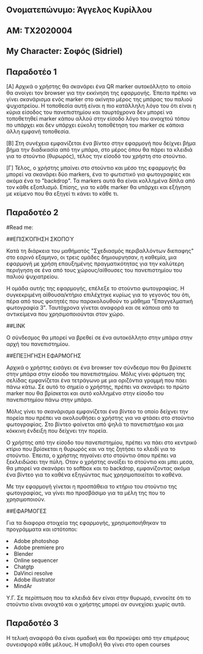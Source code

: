 ## Ονοματεπώνυμο: Άγγελος Κυρίλλου
## ΑΜ: ΤΧ2020004
## My Character: Σοφός (Sidriel) 

## Παραδοτέο 1
[A] Αρχικά ο χρήστης θα σκανάρει ένα QR marker αυτοκόλλητο το οποίο θα ανοίγει τον browser για την εκκίνηση της εφαρμογής. Έπειτα πρέπει να γίνει σκανάρισμα ενός marker στο ακίνητο μέρος της μπάρας του παλιού ψυχιατρείου. Η τοποθεσία αυτή είναι η πιο κατάλληλη λόγο του ότι είναι η κύρια είσοδος του πανεπιστημίου και ταυρτόχρονα δεν μπορεί να τοποθετηθεί marker κάπου αλλού στην είσοδο λόγο του ανοιχτού τόπου πο υπάρχει και δεν υπάρχει εύκολη τοποθέτηση του marker σε κάποια άλλη εμφανή τοποθεσία.

[Β] Στη συνέχεια εμφανίζεται ένα βίντεο στην εφαρμογή που δείχνει βήμα βήμα την διαδικασία από την μπάρα, στο μέρος όπου θα πάρει τα κλειδιά για το στούντιο (θυρωρός), τέλος την είσοδό του χρήστη στο στούντιο. 

[Γ] Τέλος, ο χρήστης μπαίνει στο στούντιο και μέσο της εφαρμογής θα μπορεί να σκανάρει δύο markers, ένα το φωτιστικό για φωτογραφίες και ακόμα ένα το "backdrop". Τα markers αυτά θα είναι κολλημένα δίπλα από τον κάθε εξοπλισμό. Επίσης, για το κάθε marker θα υπάρχει και εξήγηση με κείμενο που θα εξηγεί τι κάνει το κάθε τι. 

## Παραδοτέο 2

#Read me:

##ΕΠΙΣΚΌΠΗΣΗ ΣΚΟΠΟΎ 

 Κατά τη διάρκεια του μαθήματός "Σχεδιασμός περιβαλλόντων διεπαφης" στο εαρινό εξαμηνο, οι τρεις ομάδες δημιουργησαν, η καθεμία, μια εφαρμογή με χρήση επαυξημένης πραγματικότητας για την καλύτερη περιήγηση σε ένα από τους χώρους/αίθουσες του πανεπιστημίου του παλιού ψυχιατρείου.
 
 Η ομάδα αυτής της εφαρμογής, επέλεξε το στούντιο φωτογραφίας. Η συγκεκριμένη αίθουσα/κτήριο επιλέχτηκε κυρίως για το γεγονός του ότι, πέρα από τους φοιτητές που παρακολουθούν το μάθημα "Επαγγελματική φωτογραφία 3". Ταυτόχρονα γίνεται αναφορά και σε κάποια από τα αντικείμενα που χρησιμοποιούνται στον χώρο.

##LINK

 Ο σύνδεσμος θα μπορεί να βρεθεί σε ένα αυτοκόλλητο στην μπάρα στην αρχή του πανεπιστημίου.

##ΕΠΕΞΗΓΗΣΗ ΕΦΑΡΜΟΓΗΣ

 Αρχικά ο χρήστης εισάγει σε ένα browser τον σύνδεσμο που θα βρίσκετε στην μπάρα στην είσοδο του πανεπιστημίου. Μόλις γίνει φόρτωση της σελίδας εμφανίζεται ένα τετράγωνο με μια οριζόντια γραμμή που πάει πάνω κάτω. Σε αυτό το σημείο ο χρήστης, πρέπει να σκανάρει το πρώτο marker που θα βρίσκεται και αυτό κολλημένο στην είσοδο του πανεπιστημίου πάνω στην μπάρα.
 
 Μόλις γίνει το σκανάρισμα εμφανίζεται ένα βίντεο το οποίο δείχνει την πορεία που πρέπει να ακολουθήσει ο χρήστης για να φτάσει στο στούντιο φωτογραφίας. Στο βίντεο φαίνεται από ψηλά το πανεπιστήμιο και μια κόκκινη ένδειξη που δείχνει την πορεία. 
 
 Ο χρήστης από την είσοδο του πανεπιστημίου, πρέπει να πάει στο κεντρικό κτίριο που βρίσκεται η θυρωρός και να της ζητήσει το κλειδί για το στούντιο. Έπειτα, ο χρήστης πηγαίνει στο στούντιο όπου πρέπει να ξεκλειδώσει την πύλη. Οταν ο χρήστης ανοίξει το στούντιο και μπει μεσα, θα μπορεί να σκανάρει το softbox και το backdrop, εμφανίζοντας ακόμα ένα βίντεο για το καθένα εξηγώντας πως χρησιμοποιείται το καθένα.
 
 Με την εφαρμογή γίνεται η προσπάθεια το κτήριο του στούντιο της φωτογραφίας, να γίνει πιο προσβάσιμο για τα μέλη της που το χρησιμοποιούν. 

##ΕΦΑΡΜΟΓΕΣ

Για τα διαφορα στοιχεία της εφαρμογής, χρησιμοποιήθηκαν τα προγράμματα και ιστότοποι:


<li>Adobe photoshop 


<li>Adobe premiere pro 


<li>Blender
    
<li>Online sequencer 
    
<li>Chatgtp
    
<li>DaVinci resolve 
    
<li>Adobe illustrator 
    
<li>MindAr



Υ.Γ.
Σε περίπτωση που τα κλειδιά δεν είναι στην θυρωρό, εννοείτε ότι το στούντιο είναι ανοιχτό και ο χρήστης μπορεί αν συνεχίσει χωρίς αυτά.

## Παραδοτέο 3


Η τελική αναφορά θα είναι ομαδική και θα προκύψει από την επιμέρους συνεισφορά κάθε μέλους. Η υποβολή θα γίνει στο open courses
